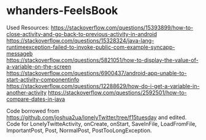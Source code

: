 # whanders-FeelsBook

Used Resources:
https://stackoverflow.com/questions/15393899/how-to-close-activity-and-go-back-to-previous-activity-in-android  
https://stackoverflow.com/questions/15328324/java-lang-runtimeexception-failed-to-invoke-public-com-example-syncapp-messageb  
https://stackoverflow.com/questions/5821051/how-to-display-the-value-of-a-variable-on-the-screen  
https://stackoverflow.com/questions/6900437/android-app-unable-to-start-activity-componentinfo  
https://stackoverflow.com/questions/12288629/how-do-i-get-a-variable-in-another-activity
https://stackoverflow.com/questions/2592501/how-to-compare-dates-in-java

Code borrowed from https://github.com/joshua2ua/lonelyTwitter/tree/f15tuesday and edited. Code for LonelyTwitteActivity, onCreate, onStart, SaveInFile, LoadFromFile, ImportantPost, Post, NormalPost, PostTooLongException.
